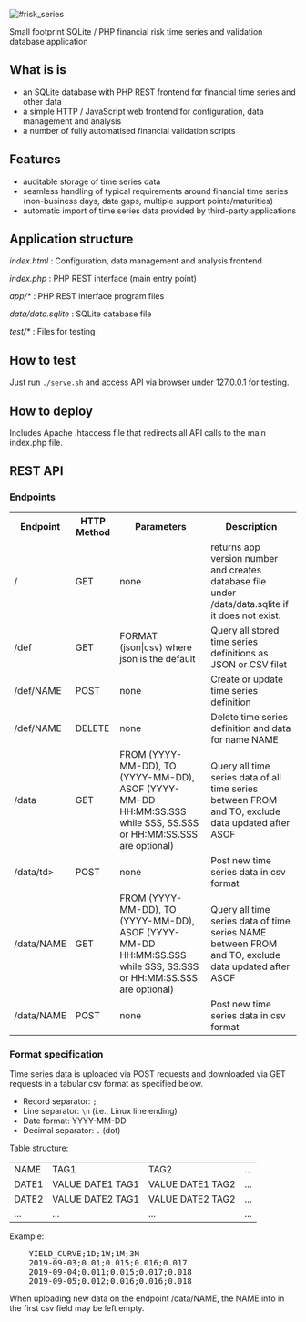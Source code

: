 ![#risk_series](pics/logo.png)

Small footprint SQLite / PHP financial risk time series and validation database application

## What is is
- an SQLite database with PHP REST frontend for financial time series and other data
- a simple HTTP / JavaScript web frontend for configuration, data management and analysis
- a number of fully automatised financial validation scripts

## Features
- auditable storage of time series data
- seamless handling of typical requirements around financial time series (non-business days, data gaps, multiple support points/maturities)
- automatic import of time series data provided by third-party applications

## Application structure
_index.html_ : Configuration, data management and analysis frontend

_index.php_ : PHP REST interface (main entry point)

_app/*_ : PHP REST interface program files

_data/data.sqlite_ : SQLite database file


_test/*_ : Files for testing

## How to test

Just run `./serve.sh` and access API via browser under 127.0.0.1 for testing.

## How to deploy

Includes Apache .htaccess file that redirects all API calls to the main index.php file. 
## REST API
### Endpoints
<table>
<tr><th>Endpoint</th><th> HTTP Method</th><th> Parameters </th><th>Description</th></tr>
<tr><td>/</td><td> GET</td><td> none </td><td>returns app version number and creates database file under /data/data.sqlite if it does not exist.</td></tr>
<tr><td>/def</td><td> GET</td><td> FORMAT (json|csv) where json is the default </td><td>Query all stored time series definitions as JSON or CSV filet</td></tr>
<tr><td>/def/NAME</td><td> POST</td><td> none </td><td>Create or update time series definition</td></tr>
<tr><td>/def/NAME</td><td> DELETE</td><td> none </td><td>Delete time series definition and data for name NAME</td></tr>
<tr><td>/data</td><td> GET</td><td> FROM (YYYY-MM-DD), TO (YYYY-MM-DD), ASOF (YYYY-MM-DD HH:MM:SS.SSS while SSS, SS.SSS or HH:MM:SS.SSS are optional) </td><td>Query all time series data of all time series between FROM and TO, exclude data updated after ASOF</td></tr>
<tr><td>/data/td><td> POST</td><td> none </td><td>Post new time series data in csv format</td></tr>
<tr><td>/data/NAME</td><td> GET</td><td> FROM (YYYY-MM-DD), TO (YYYY-MM-DD), ASOF (YYYY-MM-DD HH:MM:SS.SSS while SSS, SS.SSS or HH:MM:SS.SSS are optional) </td><td>Query all time series data of time series NAME between FROM and TO, exclude data updated after ASOF</td></tr>
<tr><td>/data/NAME</td><td> POST</td><td> none </td><td>Post new time series data in csv format</td></tr>
</table>

### Format specification
Time series data is uploaded via POST requests and downloaded via GET requests in a tabular csv format as specified below.
 - Record separator: `;`
 - Line separator: `\n` (i.e., Linux line ending)
 - Date format: YYYY-MM-DD
 - Decimal separator: `.` (dot)
 
Table structure:
<table>
  <tr><td>NAME</td><td>TAG1</td><td>TAG2</td><td>...</td></tr>
  <tr><td>DATE1</td><td>VALUE DATE1 TAG1</td><td>VALUE DATE1 TAG2</td><td>...</td></tr>
  <tr><td>DATE2</td><td>VALUE DATE2 TAG1</td><td>VALUE DATE2 TAG2</td><td>...</td></tr>
  <tr><td>...</td><td>...</td><td>...</td><td>...</td></tr>
</table>

Example:
<pre>
    YIELD_CURVE;1D;1W;1M;3M
    2019-09-03;0.01;0.015;0.016;0.017
    2019-09-04;0.011;0.015;0.017;0.018
    2019-09-05;0.012;0.016;0.016;0.018
</pre>
When uploading new data on the endpoint /data/NAME, the NAME info in the first csv field may be left empty.
